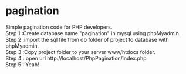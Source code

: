 # pagination
Simple pagination code for PHP developers.<br>
Step 1 :Create database name "pagination" in mysql using phpMyadmin.<br>
Step 2 :import the sql file from db folder of project to database with phpMyadmin.<br>
Step 3 :Copy project folder to your server www/htdocs folder.<br>
Step 4 : open url http://localhost/PhpPagination/index.php  <br>
Step 5 : Yeah! 
